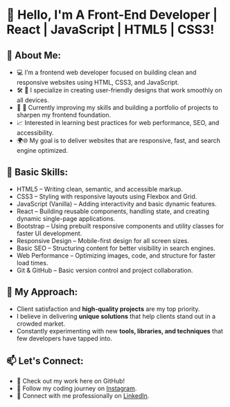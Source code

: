                                                                                                                                                    
# 👋 Hello, I'm A Front-End Developer | React | JavaScript | HTML5 | CSS3!

## 🚀 About Me:
- 💻 I’m a frontend web developer focused on building clean and responsive websites using HTML, CSS3, and JavaScript.
- 🛠️ 🎯 I specialize in creating user-friendly designs that work smoothly on all devices.
- 🧠 🌱 Currently improving my skills and building a portfolio of projects to sharpen my frontend foundation.
- 📈 Interested in learning best practices for web performance, SEO, and accessibility.
- 🌍🌐 My goal is to deliver websites that are responsive, fast, and search engine optimized.

## 🔧 Basic Skills:
- HTML5 – Writing clean, semantic, and accessible markup.
- CSS3 – Styling with responsive layouts using Flexbox and Grid.
- JavaScript (Vanilla) – Adding interactivity and basic dynamic features.
- React – Building reusable components, handling state, and creating dynamic single-page applications.
- Bootstrap – Using prebuilt responsive components and utility classes for faster UI development.
- Responsive Design – Mobile-first design for all screen sizes.
- Basic SEO – Structuring content for better visibility in search engines.
- Web Performance – Optimizing images, code, and structure for faster load times.
- Git & GitHub – Basic version control and project collaboration.




## 🎯 My Approach:
- Client satisfaction and **high-quality projects** are my top priority.
- I believe in delivering **unique solutions** that help clients stand out in a crowded market.
- Constantly experimenting with new **tools, libraries, and techniques** that few developers have tapped into.
  
## 📫 Let's Connect:
- 💼 Check out my work here on GitHub!
- 📸 Follow my coding journey on [Instagram](https://www.instagram.com/naee_m_72/?hl=en).
- 🔗 Connect with me professionally on [LinkedIn](https://www.linkedin.com/in/naeemraza313).



</div>

